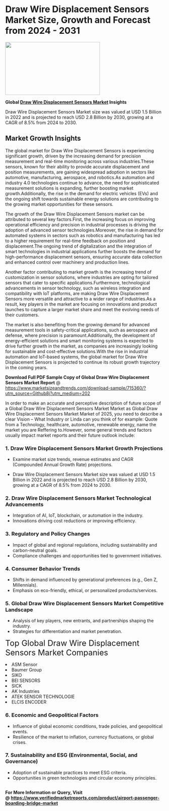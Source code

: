 <H1>Draw Wire Displacement Sensors Market Size, Growth and Forecast from 2024 - 2031</H1><img class="aligncenter size-medium wp-image-584254" src="https://thirdeyenews.in/wp-content/uploads/2024/09/Global-Market-Research-300x168.jpeg" alt="" width="300" height="168" /><p><strong>Global&nbsp;<a href="https://www.marketsizeandtrends.com/download-sample/715360/?utm_source=Github8j?utm_medium=202">Draw Wire Displacement Sensors Market</a> Insights</strong></p><p>Draw Wire Displacement Sensors Market size was valued at USD 1.5 Billion in 2022 and is projected to reach USD 2.8 Billion by 2030, growing at a CAGR of 8.5% from 2024 to 2030.</p><p><h2>Market Growth Insights</h2> <p>The global market for Draw Wire Displacement Sensors is experiencing significant growth, driven by the increasing demand for precision measurement and real-time monitoring across various industries.These sensors, known for their ability to provide accurate displacement and position measurements, are gaining widespread adoption in sectors like automotive, manufacturing, aerospace, and robotics.As automation and industry 4.0 technologies continue to advance, the need for sophisticated measurement solutions is expanding, further boosting market growth.Additionally, the rise in the demand for electric vehicles (EVs) and the ongoing shift towards sustainable energy solutions are contributing to the growing market opportunities for these sensors.</p> <p>The growth of the Draw Wire Displacement Sensors market can be attributed to several key factors.First, the increasing focus on improving operational efficiency and precision in industrial processes is driving the adoption of advanced sensor technologies.Moreover, the rise in demand for automated systems in sectors such as robotics and manufacturing has led to a higher requirement for real-time feedback on position and displacement.The ongoing trend of digitalization and the integration of smart technologies in industrial applications further boosts the demand for high-performance displacement sensors, ensuring accurate data collection and enhanced control over machinery and production lines.</p> <p>Another factor contributing to market growth is the increasing trend of customization in sensor solutions, where industries are opting for tailored sensors that cater to specific applications.Furthermore, technological advancements in sensor technology, such as wireless integration and compatibility with IoT platforms, are making Draw Wire Displacement Sensors more versatile and attractive to a wider range of industries.As a result, key players in the market are focusing on innovations and product launches to capture a larger market share and meet the evolving needs of their customers.</p> <p>The market is also benefiting from the growing demand for advanced measurement tools in safety-critical applications, such as aerospace and defense, where precision is paramount.Additionally, the development of energy-efficient solutions and smart monitoring systems is expected to drive further growth in the market, as companies are increasingly looking for sustainable and cost-effective solutions.With the rise in industrial automation and IoT-based systems, the global market for Draw Wire Displacement Sensors is projected to continue its robust growth trajectory in the coming years.</p> <p><span class=""><strong>Download Full PDF Sample Copy of Global Draw Wire Displacement Sensors Market Report</strong> @ <a href="https://www.marketsizeandtrends.com/download-sample/715360/?utm_source=Github8j?utm_medium=202" target="_blank">https://www.marketsizeandtrends.com/download-sample/715360/?utm_source=Github8j?utm_medium=202</a></span></p><p>In order to make an accurate and perceptive description of future scope of a Global&nbsp;Draw Wire Displacement Sensors Market Market as Global&nbsp;Draw Wire Displacement Sensors Market Market of 2025, you need to describe a clear Vision &ndash; What Industry or Linda can you think of for example: Quote from a Technology, healthcare, automotive, renewable energy, name the market you are Reffering to.However, some general trends and factors usually impact market reports and their future outlook include:</p><h3>1.&nbsp;<strong>Draw Wire Displacement Sensors Market Growth Projections</strong></h3><ul><li>Examine market size trends, revenue estimates and CAGR (Compounded Annual Growth Rate) projections.</li><li><p>Draw Wire Displacement Sensors Market size was valued at USD 1.5 Billion in 2022 and is projected to reach USD 2.8 Billion by 2030, growing at a CAGR of 8.5% from 2024 to 2030.</p></li></ul><h3>2.&nbsp;<strong>Draw Wire Displacement Sensors Market Technological Advancements</strong></h3><ul><li>Integration of AI, IoT, blockchain, or automation in the industry.</li><li>Innovations driving cost reductions or improving efficiency.</li></ul><h3>3.&nbsp;<strong>Regulatory and Policy Changes</strong></h3><ul><li>Impact of global and regional regulations, including sustainability and carbon-neutral goals.</li><li>Compliance challenges and opportunities tied to government initiatives.</li></ul><h3>4.&nbsp;<strong>Consumer Behavior Trends</strong></h3><ul><li>Shifts in demand influenced by generational preferences (e.g., Gen Z, Millennials).</li><li>Emphasis on eco-friendly, ethical, or personalized products/services.</li></ul><h3>5.&nbsp;<strong>Global Draw Wire Displacement Sensors Market Competitive Landscape</strong></h3><ul><li>Analysis of key players, new entrants, and partnerships shaping the industry.</li><li>Strategies for differentiation and market penetration.</li></ul><p data-pm-slice="1 1 []"><span style="color: inherit; font-family: inherit; font-size: 25px;">Top Global Draw Wire Displacement Sensors Market Companies</span></p><div class="" data-test-id=""><p><li>ASM Sensor</li><li> Baumer Group</li><li> SIKO</li><li> BEI SENSORS</li><li> SICK</li><li> AK Industries</li><li> ATEK SENSOR TECHNOLOGIE</li><li> ELCIS ENCODER</li></p></div><h3>6.&nbsp;<strong>Economic and Geopolitical Factors</strong></h3><ul><li>Influence of global economic conditions, trade policies, and geopolitical events.</li><li>Resilience of the market to inflation, currency fluctuations, or global crises.</li></ul><h3>7.&nbsp;<strong>Sustainability and ESG (Environmental, Social, and Governance)</strong></h3><ul><li>Adoption of sustainable practices to meet ESG criteria.</li><li>Opportunities in green technologies and circular economy principles.</li></ul><h2><strong style="font-size: 14px;">For More Information or Query, Visit @&nbsp;</strong><a style="background-color: #ffffff; font-size: 14px;" href="https://www.marketsizeandtrends.com/report/draw-wire-displacement-sensors-market/" target="_blank">https://www.verifiedmarketreports.com/product/airport-passenger-boarding-bridge-market</a></h2>